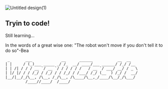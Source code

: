 ![Untitled design(1)](https://github.com/user-attachments/assets/8021801e-5fa6-46dd-baca-82149762ef60)


## Tryin to code!
Still learning...

In the words of a great wise one: "The robot won't move if you don't tell it to do so"-Bea

``` text
 _       ___             __      ______           __  __   
| |     / (_)___ _____ _/ /_  __/ ____/___ ______/ /_/ /__ 
| | /| / / / __ `/ __ `/ / / / / /   / __ `/ ___/ __/ / _ \
| |/ |/ / / /_/ / /_/ / / /_/ / /___/ /_/ (__  ) /_/ /  __/
|__/|__/_/\__, /\__, /_/\__, /\____/\__,_/____/\__/_/\___/ 
         /____//____/  /____/                              
